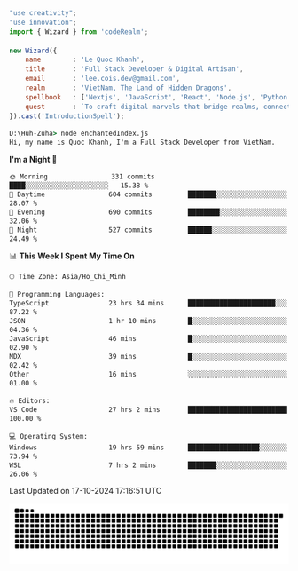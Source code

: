 <!--x axis divider-->

```js 
"use creativity";
"use innovation";
import { Wizard } from 'codeRealm';

new Wizard({
    name        : 'Le Quoc Khanh',
    title       : 'Full Stack Developer & Digital Artisan',
    email       : 'lee.cois.dev@gmail.com',
    realm       : 'VietNam, The Land of Hidden Dragons',
    spellbook   : ['Nextjs', 'JavaScript', 'React', 'Node.js', 'Python', 'Django', 'Cloud Services'],
    quest       : `To craft digital marvels that bridge realms, connect cultures, and bring imagination to life.`,
}).cast('IntroductionSpell');
```

```cmd
D:\Huh-Zuha> node enchantedIndex.js
Hi, my name is Quoc Khanh, I'm a Full Stack Developer from VietNam.
```
<!--START_SECTION:waka-->
**I'm a Night 🦉** 

```text
🌞 Morning                331 commits         ████░░░░░░░░░░░░░░░░░░░░░   15.38 % 
🌆 Daytime                604 commits         ███████░░░░░░░░░░░░░░░░░░   28.07 % 
🌃 Evening                690 commits         ████████░░░░░░░░░░░░░░░░░   32.06 % 
🌙 Night                  527 commits         ██████░░░░░░░░░░░░░░░░░░░   24.49 % 
```


📊 **This Week I Spent My Time On** 

```text
🕑︎ Time Zone: Asia/Ho_Chi_Minh

💬 Programming Languages: 
TypeScript               23 hrs 34 mins      ██████████████████████░░░   87.22 % 
JSON                     1 hr 10 mins        █░░░░░░░░░░░░░░░░░░░░░░░░   04.36 % 
JavaScript               46 mins             █░░░░░░░░░░░░░░░░░░░░░░░░   02.90 % 
MDX                      39 mins             █░░░░░░░░░░░░░░░░░░░░░░░░   02.42 % 
Other                    16 mins             ░░░░░░░░░░░░░░░░░░░░░░░░░   01.00 % 

🔥 Editors: 
VS Code                  27 hrs 2 mins       █████████████████████████   100.00 % 

💻 Operating System: 
Windows                  19 hrs 59 mins      ██████████████████░░░░░░░   73.94 % 
WSL                      7 hrs 2 mins        ███████░░░░░░░░░░░░░░░░░░   26.06 % 
```


 Last Updated on 17-10-2024 17:16:51 UTC
<!--END_SECTION:waka-->
<picture>
  <source media="(prefers-color-scheme: dark)" srcset="https://raw.githubusercontent.com/leecois/leecois/output/github-contribution-grid-snake-dark.svg">
  <source media="(prefers-color-scheme: light)" srcset="https://raw.githubusercontent.com/leecois/leecois/output/github-contribution-grid-snake.svg">
  <img alt="github contribution grid snake animation" src="https://raw.githubusercontent.com/leecois/leecois/output/github-contribution-grid-snake.svg">
</picture>
